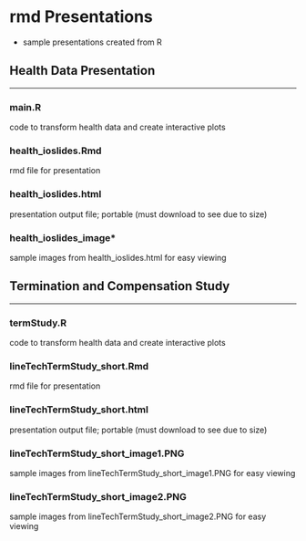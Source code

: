 # rmd Presentations
- sample presentations created from R

## Health Data Presentation
---------------------------
### main.R
code to transform health data and create interactive plots

### health_ioslides.Rmd
rmd file for presentation

### health_ioslides.html
presentation output file; portable (must download to see due to size)

### health_ioslides_image*
sample images from health_ioslides.html for easy viewing

## Termination and Compensation Study
-----------------------------------------
### termStudy.R
code to transform health data and create interactive plots

### lineTechTermStudy_short.Rmd
rmd file for presentation

### lineTechTermStudy_short.html
presentation output file; portable (must download to see due to size)

### lineTechTermStudy_short_image1.PNG
sample images from lineTechTermStudy_short_image1.PNG for easy viewing

### lineTechTermStudy_short_image2.PNG
sample images from lineTechTermStudy_short_image2.PNG for easy viewing
